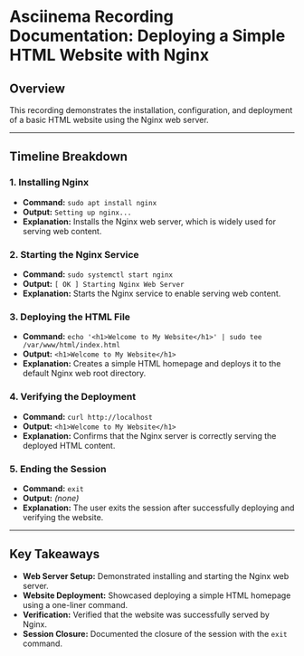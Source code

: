 # Asciinema Recording Documentation: Deploying a Simple HTML Website with Nginx

## Overview
This recording demonstrates the installation, configuration, and deployment of a basic HTML website using the Nginx web server.

---

## Timeline Breakdown

### 1. **Installing Nginx**
- **Command:** `sudo apt install nginx`
- **Output:** `Setting up nginx...`
- **Explanation:** Installs the Nginx web server, which is widely used for serving web content.

### 2. **Starting the Nginx Service**
- **Command:** `sudo systemctl start nginx`
- **Output:** `[ OK ] Starting Nginx Web Server`
- **Explanation:** Starts the Nginx service to enable serving web content.

### 3. **Deploying the HTML File**
- **Command:** `echo '<h1>Welcome to My Website</h1>' | sudo tee /var/www/html/index.html`
- **Output:** `<h1>Welcome to My Website</h1>`
- **Explanation:** Creates a simple HTML homepage and deploys it to the default Nginx web root directory.

### 4. **Verifying the Deployment**
- **Command:** `curl http://localhost`
- **Output:** `<h1>Welcome to My Website</h1> `
- **Explanation:** Confirms that the Nginx server is correctly serving the deployed HTML content.

 ### 5. **Ending the Session**
- **Command:** `exit`
- **Output:** *(none)*
- **Explanation:** The user exits the session after successfully deploying and verifying the website.

---

## Key Takeaways
- **Web Server Setup:** Demonstrated installing and starting the Nginx web server.
- **Website Deployment:** Showcased deploying a simple HTML homepage using a one-liner command.
- **Verification:** Verified that the website was successfully served by Nginx.
- **Session Closure:** Documented the closure of the session with the `exit` command.